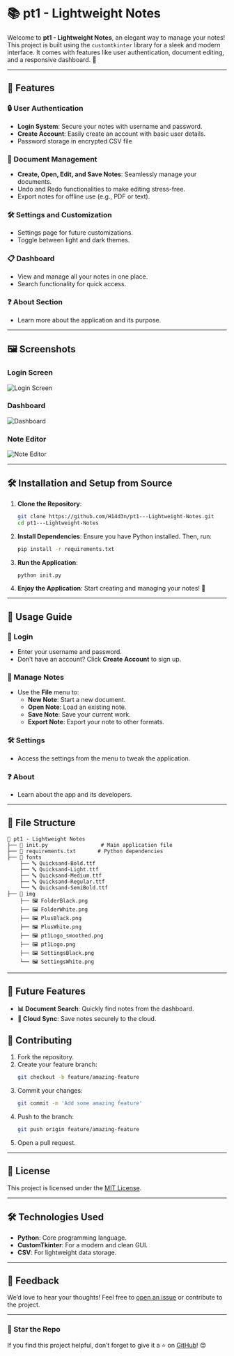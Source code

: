 # 📚 pt1 - Lightweight Notes

Welcome to **pt1 - Lightweight Notes**, an elegant way to manage your notes! This project is built using the `customtkinter` library for a sleek and modern interface. It comes with features like user authentication, document editing, and a responsive dashboard. 🎉

---

## 🌟 Features

### 🔒 User Authentication
- **Login System**: Secure your notes with username and password.
- **Create Account**: Easily create an account with basic user details.
- Password storage in encrypted CSV file

### 📝 Document Management
- **Create, Open, Edit, and Save Notes**: Seamlessly manage your documents.
- Undo and Redo functionalities to make editing stress-free.
- Export notes for offline use (e.g., PDF or text).

### 🛠️ Settings and Customization
- Settings page for future customizations.
- Toggle between light and dark themes.

### 📋 Dashboard
- View and manage all your notes in one place.
- Search functionality for quick access.

### ❓ About Section
- Learn more about the application and its purpose.

---

## 🖼️ Screenshots

### Login Screen
![Login Screen](https://via.placeholder.com/800x400?text=Login+Screen)

### Dashboard
![Dashboard](https://via.placeholder.com/800x400?text=Dashboard)

### Note Editor
![Note Editor](https://via.placeholder.com/800x400?text=Note+Editor)

---

## 🛠️ Installation and Setup from Source

1. **Clone the Repository**:
   ```bash
   git clone https://github.com/H14d3n/pt1---Lightweight-Notes.git
   cd pt1---Lightweight-Notes
   ```

2. **Install Dependencies**:
   Ensure you have Python installed. Then, run:
   ```bash
   pip install -r requirements.txt
   ```

3. **Run the Application**:
   ```bash
   python init.py
   ```

4. **Enjoy the Application**:
   Start creating and managing your notes! 🎉

---

## 🚀 Usage Guide

### 🔐 Login
- Enter your username and password.
- Don’t have an account? Click **Create Account** to sign up.

### 📄 Manage Notes
- Use the **File** menu to:
  - **New Note**: Start a new document.
  - **Open Note**: Load an existing note.
  - **Save Note**: Save your current work.
  - **Export Note**: Export your note to other formats.

### 🛠️ Settings
- Access the settings from the menu to tweak the application.

### ❓ About
- Learn about the app and its developers.

---

## 🧩 File Structure

```
📁 pt1 - Lightweight Notes
├── 📄 init.py                 # Main application file
├── 📄 requirements.txt       # Python dependencies
├── 📁 fonts
    ├── 🔤 Quicksand-Bold.ttf
    ├── 🔤 Quicksand-Light.ttf
    ├── 🔤 Quicksand-Medium.ttf
    ├── 🔤 Quicksand-Regular.ttf
    └── 🔤 Quicksand-SemiBold.ttf
├── 📁 img
    ├── 🖼️ FolderBlack.png
    ├── 🖼️ FolderWhite.png
    ├── 🖼️ PlusBlack.png
    ├── 🖼️ PlusWhite.png
    ├── 🖼️ pt1Logo_smoothed.png
    ├── 🖼️ pt1Logo.png
    ├── 🖼️ SettingsBlack.png
    └── 🖼️ SettingsWhite.png

```

---

## 🔮 Future Features

- **📊 Document Search**: Quickly find notes from the dashboard.
- **🔗 Cloud Sync**: Save notes securely to the cloud.
  

## 🤝 Contributing

1. Fork the repository.
2. Create your feature branch:
   ```bash
   git checkout -b feature/amazing-feature
   ```
3. Commit your changes:
   ```bash
   git commit -m 'Add some amazing feature'
   ```
4. Push to the branch:
   ```bash
   git push origin feature/amazing-feature
   ```
5. Open a pull request.

---

## 📄 License

This project is licensed under the [MIT License](LICENSE).

---

## 🛠️ Technologies Used

- **Python**: Core programming language.
- **CustomTkinter**: For a modern and clean GUI.
- **CSV**: For lightweight data storage.

---

## 💬 Feedback

We’d love to hear your thoughts! Feel free to [open an issue](https://github.com/H14d3n/pt1---Lightweight-Notes/issues) or contribute to the project.

---

### 🌟 Star the Repo
If you find this project helpful, don’t forget to give it a ⭐ on [GitHub](https://github.com/H14d3n/pt1---Lightweight-Notes)! 😊

